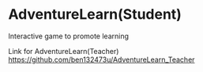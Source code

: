 # AdventureLearn(Student)
 Interactive game to promote learning
 
 Link for AdventureLearn(Teacher)
 https://github.com/ben132473u/AdventureLearn_Teacher
